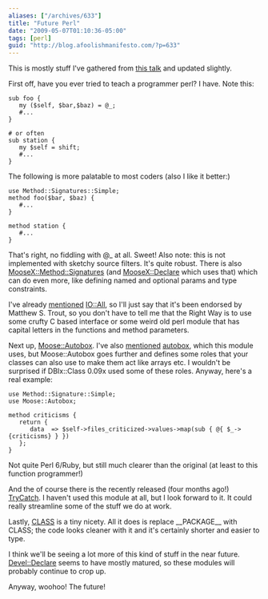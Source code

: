```yaml
---
aliases: ["/archives/633"]
title: "Future Perl"
date: "2009-05-07T01:10:36-05:00"
tags: [perl]
guid: "http://blog.afoolishmanifesto.com/?p=633"
---
```

This is mostly stuff I've gathered from [this talk](http://www.shadowcat.co.uk/catalyst/talks/postgresql-WEST-2008/-files/perl5s-alive.xul) and updated slightly.

<!--more-->

First off, have you ever tried to teach a programmer perl? I have. Note this:

    sub foo {
       my ($self, $bar,$baz) = @_;
       #...
    }

    # or often
    sub station {
       my $self = shift;
       #...
    }

The following is more palatable to most coders (also I like it better:)

```
use Method::Signatures::Simple;
method foo($bar, $baz) {
   #...
}

method station {
   #...
}
```

That's right, no fiddling with @\_ at all. Sweet! Also note: this is not implemented with sketchy source filters. It's quite robust. There is also [MooseX::Method::Signatures](http://search.cpan.org/search%3fmodule=MooseX::Method::Signatures) (and [MooseX::Declare](http://search.cpan.org/search%3fmodule=MooseX::Declare) which uses that) which can do even more, like defining named and optional params and type constraints.

I've already [mentioned](/archives/570) [IO::All](http://search.cpan.org/search%3fmodule=IO::All), so I'll just say that it's been endorsed by Matthew S. Trout, so you don't have to tell me that the Right Way is to use some crufty C based interface or some weird old perl module that has capital letters in the functions and method parameters.

Next up, [Moose::Autobox](http://search.cpan.org/search%3fmodule=Moose::Autobox). I've also [mentioned](/archives/63) [autobox](http://search.cpan.org/search%3fmodule=autobox), which this module uses, but Moose::Autobox goes further and defines some roles that your classes can also use to make them act like arrays etc. I wouldn't be surprised if DBIx::Class 0.09x used some of these roles. Anyway, here's a real example:

    use Method::Signature::Simple;
    use Moose::Autobox;

    method criticisms {
       return {
          data  => $self->files_criticized->values->map(sub { @{ $_->{criticisms} } })
       };
    }

Not quite Perl 6/Ruby, but still much clearer than the original (at least to this function programmer!)

And the of course there is the recently released (four months ago!) [TryCatch](http://search.cpan.org/search%3fmodule=TryCatch). I haven't used this module at all, but I look forward to it. It could really streamline some of the stuff we do at work.

Lastly, [CLASS](http://search.cpan.org/search%3fmodule=CLASS) is a tiny nicety. All it does is replace \_\_PACKAGE\_\_ with CLASS; the code looks cleaner with it and it's certainly shorter and easier to type.

I think we'll be seeing a lot more of this kind of stuff in the near future. [Devel::Declare](http://search.cpan.org/search%3fmodule=Devel::Declare) seems to have mostly matured, so these modules will probably continue to crop up.

Anyway, woohoo! The future!
